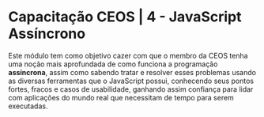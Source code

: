 # Capacitação CEOS | 4 - JavaScript Assíncrono


Este módulo tem como objetivo cazer com que o membro da CEOS tenha uma noção mais aprofundada de como funciona a programação **assíncrona**, assim como sabendo tratar e resolver esses problemas usando as diversas ferramentas que o JavaScript possui, conhecendo seus pontos fortes, fracos e casos de usabilidade, ganhando assim confiança para lidar com aplicações do mundo real que necessitam de tempo para serem executadas.
